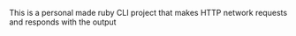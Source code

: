 This is a personal made ruby CLI project that makes HTTP network requests and responds with the output
